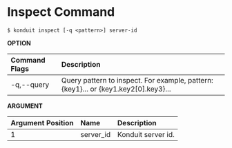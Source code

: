 # Inspect Command

```text
$ konduit inspect [-q <pattern>] server-id
```

**OPTION**

| Command Flags | Description |
| :--- | :--- |
| -q,--query | Query pattern to inspect. For example, pattern: {key1}... or {key1.key2\[0\].key3}... |

**ARGUMENT**

| Argument Position | Name | Description |
| :--- | :--- | :--- |
| 1 | server\_id | Konduit server id. |


